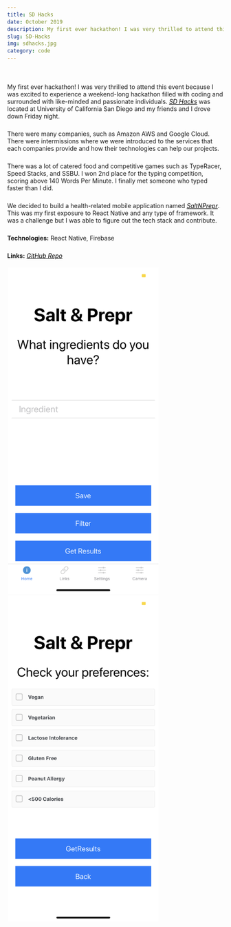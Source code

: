 ```yaml
---
title: SD Hacks
date: October 2019
description: My first ever hackathon! I was very thrilled to attend this event because I was excited to experience a weekend-long hackathon filled with coding and surrounded with like-minded and passionate individuals. SD Hacks...
slug: SD-Hacks
img: sdhacks.jpg
category: code
---
```


<img src="" width="720" />

<p>
    My first ever hackathon! I was very thrilled to attend this event because I was excited to experience a weekend-long hackathon filled with coding and surrounded with like-minded and passionate individuals. <a href="http://www.sdhacks.io/" target="_blank" id="p2">SD Hacks</a> was located at University of California San Diego and my friends and I drove down Friday night.
</p>
<p>
    There were many companies, such as Amazon AWS and Google Cloud. There were intermissions where we were introduced to the services that each companies provide and how their technologies can help our projects. 
</p>
<p>
    There was a lot of catered food and competitive games such as TypeRacer, Speed Stacks, and SSBU. I won 2nd place for the typing competition, scoring above 140 Words Per Minute. I finally met someone who typed faster than I did.
</p>
<p>
    We decided to build a health-related mobile application named <a href="https://github.com/krissylegaspi/SaltNPrepr" target="_blank" id="p2">SaltNPrepr</a>. This was my first exposure to React Native and any type of framework. It was a challenge but I was able to figure out the tech stack and contribute.
</p>
<p>
    <p1>Technologies:</p1> React Native, Firebase
</p>
<p>
    <p1>Links:</p1>
        <a href="https://github.com/krissylegaspi/SaltNPrepr" target="_blank" id="p2">GitHub Repo</a>
</p>
<div class="screenshot">
    <img src="https://github.com/krissylegaspi/personal-website/blob/main/src/assets/Project/SaltNPrepr/page1.png?raw=true"  width="350" />
    <img src="https://github.com/krissylegaspi/personal-website/blob/main/src/assets/Project/SaltNPrepr/page2.png?raw=true" width="350" />
</div>

<style>

div {
   text-align: justify;
}

p {
    padding-top: 5px;
    padding-bottom: 5px;
}

p1 {
    font-weight: bold;
}

#p2 {
    font-style: italic;
    color: black;
}

#p2:hover {
    text-decoration: underline;
}

.screenshot img {
    padding-left: 2px;
    padding-right: 2px;
}

</style>